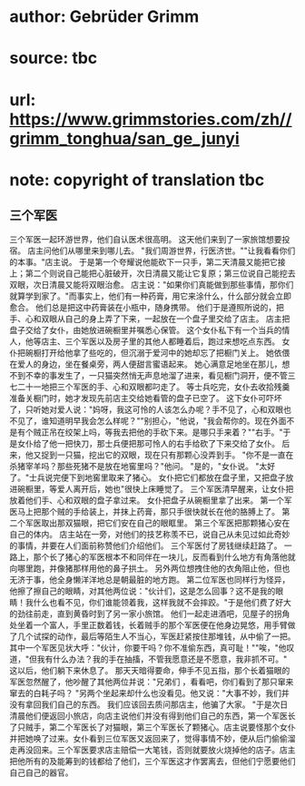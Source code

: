 # author: Gebrüder Grimm
# source: tbc
# url: https://www.grimmstories.com/zh//grimm_tonghua/san_ge_junyi
# note: copyright of translation tbc

## 三个军医 

三个军医一起环游世界，他们自认医术很高明。
这天他们来到了一家旅馆想要投宿。 店主问他们从哪里来到哪儿去。
"我们周游世界，行医济世。""让我看看你们的本事。"店主说。
于是第一个夸耀说他能砍下一只手，第二天清晨又能把它接上；第二个则说自己能把心脏破开，次日清晨又能让它复原；第三位说自己能挖去双眼，次日清晨又能将双眼治愈。
店主说："如果你们真能做到那些事情，那你们就算学到家了。"而事实上，他们有一种药膏，用它来涂什么，什么部分就会立即愈合。
他们总是把这中药膏装在小瓶中，随身携带。
他们于是遵照所说的，把手、心和双眼从自己的身上弄了下来，一起放在一个盘子里交给了店主。
店主把盘子交给了女仆，由她放进碗橱里并嘱悉心保管。
这个女仆私下有一个当兵的情人，他等店主、三个军医以及房子里的其他人都睡着后，跑过来想吃点东西。
女仆把碗橱打开给他拿了些吃的，但沉溺于爱河中的她却忘了把橱门关上。
她依偎在爱人的身边，坐在餐桌旁，两人便甜言蜜语起来。
她心满意足地坐在那儿，想不到不幸的事发生了，一只猫突然悄无声息地溜了进来，看见橱门洞开，便不管三七二十一地把三个军医的手、心和双眼都叼走了。
等士兵吃完，女仆去收拾残羹准备关橱门时，她才发现先前店主交给她看管的盘子已空了。
这下女仆可吓坏了，只听她对爱人说："妈呀，我这可怜的人该怎么办呢？手不见了，心和双眼也不见了，谁知道明早我会怎么样呢？""别担心，"他说，"我会帮你的。现在外面不是有个贼正吊在绞架上吗，等我去把他的手砍下来。是哪只手来着？""右手。"于是女仆给了他一把快刀，那士兵便把那可怜人的右手给砍了下来交给了女仆。
后来，他又捉到一只猫，挖出它的双眼，现在只有那颗心没弄到手。
"你不是一直在杀猪宰羊吗？那些死猪不是放在地窖里吗？"他问。
"是的，"女仆说。 "太好了。"士兵说完便下到地窖里取来了猪心。
女仆把它们都放在盘子里，又把盘子放进碗橱里，等爱人离开后，她也"很快上床睡觉了。
三个军医清早醒来，让女仆把放着他们手、心和双眼的盘子拿过来。
女仆把盘子从碗橱里拿了出来。
第一个军医马上把那个贼的手给装上，并抹上药膏，那只手很快就长在他的胳膊上了。
第二个军医取出那双猫眼，把它们安在自己的眼眶里。
第三个军医把那颗猪心安在自己的体内。
店主站在一旁，对他们的技艺称羡不已，说自己从未见过如此奇妙的事情，并要在人们面前称赞他们介绍他们。
三个军医付了房钱继续赶路了。
一路上，那个长了猪心的军医根本不和同伴在一块儿，反而看到什么地方有角落他就向哪里跑，并像猪那样用他的鼻子拱土。
另外两位想拽住他的衣角阻止他，但也无济于事，他全身懒洋洋地总是朝最脏的地方跑。
第二位军医也同样行为怪异，他擦了擦自己的眼睛，对其他两位说："伙计们，这是怎么回事？这不是我的眼睛！我什么也看不见，你们谁能领着我，这样我就不会摔跤。"于是他们费了好大的劲往前走，直到黄昏时到了另一家小旅馆。
他们一起走进酒吧，见屋子的拐角处坐着一个富人，手里正数着钱，长着贼手的那个军医便在他身边晃悠，用手臂做了几个试探的动作，最后等陌生人不当心，军医赶紧按住那堆钱，从中偷了一把。
其中一个军医见状大呼："伙计，你要干吗？你不准偷东西，真可耻！""唉，"他叹道，"但我有什么办法？我的手在抽搐，不管我愿意还是不愿意，我非抓不可。"
这以后，他们躺下来休息了。
那天天暗得要命，伸手不见五指，那个长着猫眼的军医忽然醒了，他吵醒了其他两位并说："兄弟们
，看看吧，你们看到了那只窜来窜去的白耗子吗？
"另两个坐起来却什么也没看见。他又说："大事不妙，我们并没有拿回我们自己的东西。
我们应该回去质问那店主，他骗了大家。
"于是次日清晨他们便返回小旅店，向店主说他们并没有得到他们自己的东西，第一个军医长了只贼手，第二个军医长了对猫眼，第三个军医长了颗猪心。店主说要怪那个女仆并把她唤了过来。女仆看到三位军医又返回来了，觉得事情不妙，便从后门偷偷溜走再没回来。三个军医要求店主赔偿一大笔钱，否则就要放火烧掉他的店子。店主把他所有的及能筹到的钱都给了他们，三个军医这才作罢离去，但他们宁愿要他们自己自己的器官。
